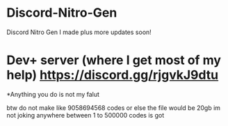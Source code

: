 # Discord-Nitro-Gen
Discord Nitro Gen I made plus more updates soon!
# Dev+ server (where I get most of my help) https://discord.gg/rjgvkJ9dtu

*Anything you do is not my falut

btw do not make like 9058694568 codes or else the file would be 20gb im not joking
anywhere between 1 to 500000 codes is got
